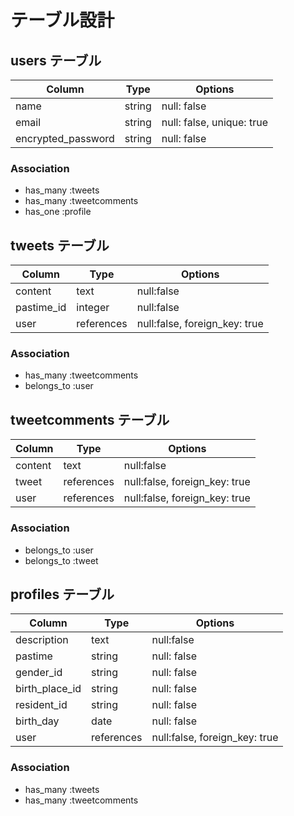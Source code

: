 # テーブル設計

## users テーブル

| Column             | Type   | Options                  |
| ---------------    | ------ | ------------------------ |
| name               | string | null: false              |
| email              | string | null: false, unique: true|
| encrypted_password | string | null: false              |

### Association
- has_many :tweets
- has_many :tweetcomments
- has_one :profile

## tweets テーブル

| Column             | Type        | Options                       |
| ------------------ | -------     | ----------------------------- |
| content            | text        | null:false                    |
| pastime_id         | integer     | null:false                    |
| user               | references  | null:false, foreign_key: true |

### Association
- has_many :tweetcomments
- belongs_to :user

## tweetcomments テーブル

| Column             | Type        | Options                       |
| ------------------ | -------     | ----------------------------- |
| content            | text        | null:false                    |
| tweet              | references  | null:false, foreign_key: true |
| user               | references  | null:false, foreign_key: true |

### Association
- belongs_to :user
- belongs_to :tweet

## profiles テーブル

| Column             | Type        | Options                       |
| ---------------    | ------------| ------------------------      |
| description        | text        | null:false                    |
| pastime            | string      | null: false                   |
| gender_id          | string      | null: false                   |
| birth_place_id     | string      | null: false                   |
| resident_id        | string      | null: false                   |
| birth_day          | date        | null: false                   |
| user               | references  | null:false, foreign_key: true |

### Association
- has_many :tweets
- has_many :tweetcomments
